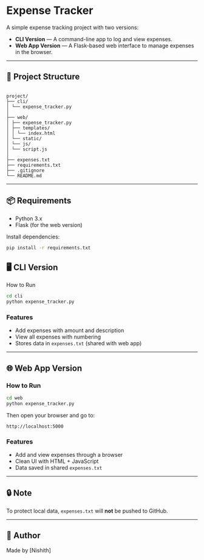 # Expense Tracker

A simple expense tracking project with two versions:

- **CLI Version** — A command-line app to log and view expenses.
- **Web App Version** — A Flask-based web interface to manage expenses in the browser.

---

## 📁 Project Structure
```

project/
├── cli/
│ └── expense_tracker.py
│
├── web/
│ ├── expense_tracker.py
│ ├── templates/
│ │ └── index.html
│ └── static/
│ └── js/
│ └── script.js
│
├── expenses.txt
├── requirements.txt
├── .gitignore
└── README.md
```
---

## 📦 Requirements

- Python 3.x  
- Flask (for the web version)

Install dependencies:

```bash
pip install -r requirements.txt
```
## 🖥 CLI Version
How to Run
```bash
cd cli
python expense_tracker.py
```

### Features

* Add expenses with amount and description
* View all expenses with numbering
* Stores data in `expenses.txt` (shared with web app)

---

## 🌐 Web App Version

### How to Run

```bash
cd web
python expense_tracker.py
```

Then open your browser and go to:

```
http://localhost:5000
```

### Features

* Add and view expenses through a browser
* Clean UI with HTML + JavaScript
* Data saved in shared `expenses.txt`

---

## 🔒 Note

To protect local data, `expenses.txt` will **not** be pushed to GitHub.

---

## 👤 Author

Made by \[Nishith]


